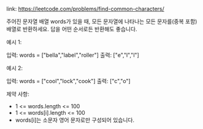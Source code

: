link: https://leetcode.com/problems/find-common-characters/



주어진 문자열 배열 words가 있을 때, 모든 문자열에 나타나는 모든 문자를(중복 포함) 배열로 반환하세요. 답을 어떤 순서로든 반환해도 좋습니다.

예시 1:

입력: words = ["bella","label","roller"]
출력: ["e","l","l"]

예시 2:

입력: words = ["cool","lock","cook"]
출력: ["c","o"]

제약 사항:

- 1 <= words.length <= 100
- 1 <= words[i].length <= 100
- words[i]는 소문자 영어 문자로만 구성되어 있습니다.
